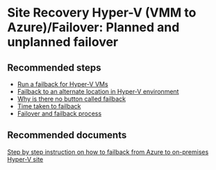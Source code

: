 <properties
    pageTitle="Site Recovery Hyper-V (VMM to Azure)/Failover: Planned and unplanned failover"
    description="Site Recovery Hyper-V (VMM to Azure)/Failover: Planned and unplanned failover"
    service="microsoft.recoveryservices"
    resource="vaults"
    authors="v-miegge"
    ms.author="prateek9us"
    displayOrder=""
    selfHelpType="generic"
    supportTopicIds="32536406"
    resourceTags=""
    productPesIds="16370"
    cloudEnvironments="public"
    articleId="d865a299-bebb-413d-a71a-83c403114250"
/>

# Site Recovery Hyper-V (VMM to Azure)/Failover: Planned and unplanned failover

## **Recommended steps**

* [Run a failback for Hyper-V VMs](https://docs.microsoft.com/azure/site-recovery/site-recovery-failback-from-azure-to-hyper-v)<br>
* [Failback to an alternate location in Hyper-V environment](https://docs.microsoft.com/azure/site-recovery/hyper-v-azure-failback#failback-to-an-alternate-location-in-hyper-v-environment)<br>
* [Why is there no button called failback](https://docs.microsoft.com/en-us/azure/site-recovery/hyper-v-azure-failback#why-is-there-no-button-called-failback)<br>
* [Time taken to failback](https://docs.microsoft.com/en-us/azure/site-recovery/hyper-v-azure-failback#time-taken-to-failback)<br>
* [Failover and failback process](https://docs.microsoft.com/azure/site-recovery/hyper-v-azure-architecture#failover-and-failback-process)

## **Recommended documents**

[Step by step instruction on how to failback from Azure to on-premises Hyper-V site](https://docs.microsoft.com/azure/site-recovery/site-recovery-failback-from-azure-to-hyper-v)
